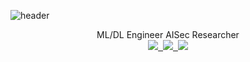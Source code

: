 ![header](https://capsule-render.vercel.app/api?type=soft&color=white&height=200&section=header&text=KiMH&fontColor=020202&fontSize=70&animation=fadeIn)

<div align="center">
  <a>ML/DL Engineer </a>
  <a>AISec Researcher</a>
</div>

<div align="center">
  <a href="https://velog.io/@ki--mh/">
    <img src="https://img.shields.io/badge/Velog-1EBC8F?style=for-the-badge&logo=velog&logoColor=white" />&nbsp
  </a>
  <a href="mailto:devmhyun@gmail.com">
    <img
      src="https://img.shields.io/badge/devmhyun@gmail.com-D14836?style=for-the-badge&logo=gmail&logoColor=white"/>&nbsp
  </a>
  <a href="https://zero.shotlearni.ng">
    <img src="https://img.shields.io/badge/GitHub.io-181717.svg?&style=for-the-badge&logo=gitHub&logoColor=white"/>
  </a>
</div>
